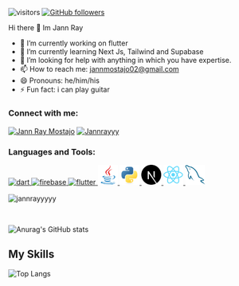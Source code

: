  ![visitors](https://visitor-badge.laobi.icu/badge?page_id=KyleReginaldo.KyleReginaldo)
[![GitHub followers](https://img.shields.io/github/followers/jannrayyyyy.svg?style=social&label=Follow)](https://github.com/jannrayyyyy?tab=followers)

 
 
 Hi there 👋 Im Jann Ray
 

- 🔭 I’m currently working on flutter
- 🌱 I’m currently learning Next Js, Tailwind and Supabase
- 🤔 I’m looking for help with anything in which you have expertise.
- 📫 How to reach me: jannmostajo02@gmail.com
- 😄 Pronouns: he/him/his
- ⚡ Fun fact: i can play guitar

<h3 align="left">Connect with me:</h3>
<p align="left">
<a href="https://www.facebook.com/jannray.mostajo" target="blank"><img align="center" src="https://raw.githubusercontent.com/rahuldkjain/github-profile-readme-generator/master/src/images/icons/Social/facebook.svg" alt="Jann Ray Mostajo" height="30" width="40" /></a>
<a href="https://www.instagram.com/_jannrayyy/" target="blank"><img align="center" src="https://raw.githubusercontent.com/rahuldkjain/github-profile-readme-generator/master/src/images/icons/Social/instagram.svg" alt="Jannrayyy" height="30" width="40" /></a>
</p>

<h3 align="left">Languages and Tools:</h3>
<p align="left"> <a href="https://dart.dev" target="_blank" rel="noreferrer"> <img src="https://www.vectorlogo.zone/logos/dartlang/dartlang-icon.svg" alt="dart" width="40" height="40"/> </a> <a href="https://firebase.google.com/" target="_blank" rel="noreferrer"> <img src="https://www.vectorlogo.zone/logos/firebase/firebase-icon.svg" alt="firebase" width="40" height="40"/> </a> <a href="https://flutter.dev" target="_blank" rel="noreferrer"> <img src="https://www.vectorlogo.zone/logos/flutterio/flutterio-icon.svg" alt="flutter" width="40" height="40"/> </a> <a href="https://www.java.com" target="_blank" rel="noreferrer"> <img src="https://raw.githubusercontent.com/devicons/devicon/master/icons/java/java-original.svg" alt="java" width="40" height="40"/> </a> <a href="https://www.python.org" target="_blank" rel="noreferrer"> <img src="https://raw.githubusercontent.com/devicons/devicon/master/icons/python/python-original.svg" alt="python" width="40" height="40"/> </a> <a href="https://nextjs.org/" target="_blank" rel="noreferrer"> <img src="https://raw.githubusercontent.com/devicons/devicon/master/icons/nextjs/nextjs-original.svg" alt="Next Js" width="40" height="40"/> </a> <a href="https://reactjs.org/" target="_blank" rel="noreferrer"> <img src="https://raw.githubusercontent.com/devicons/devicon/master/icons/react/react-original.svg" alt="Next Js" width="40" height="40"/> </a> </a> <a href="https://www.mysql.com/" target="_blank" rel="noreferrer"> <img src="https://raw.githubusercontent.com/devicons/devicon/master/icons/mysql/mysql-original.svg" alt="Next Js" width="40" height="40"/> </a> </p>

<p><img align="center" src="https://github-readme-streak-stats.herokuapp.com/?user=jannrayyyyy&" alt="jannrayyyyy" /></p>

</br>

![Anurag's GitHub stats](https://github-readme-stats.vercel.app/api?username=jannrayyyyy&show_icons=true&theme=radical)


## My Skills
![Top Langs](https://github-readme-stats.vercel.app/api/top-langs/?username=jannrayyyyy&layout=compact)
